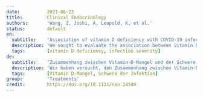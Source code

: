```yaml
---
date:          2021-06-23
title:         Clinical Endocrinology
authors:       'Wang, Z, Joshi, A, Leopold, K, et al.'
status:        default
en:
  subtitle:    'Association of vitamin D deficiency with COVID-19 infection severity: Systematic review and meta-analysis'
  description: 'We sought to evaluate the association between vitamin D deficiency and the severity of coronavirus disease 2019 (COVID-19) infection. Multiple databases from 1 January 2019 to 3 December 2020 were searched for observational studies evaluating the association between vitamin D deficiency and severity of COVID-19 infection. Independent reviewers selected studies and extracted data for the review. The main outcomes of interest were mortality, hospital admission, length of hospital stay and intensive care unit admission. Seventeen observational studies with 2756 patients were included in the analyses. Vitamin D deficiency was associated with significantly higher mortality, higher rates of hospital admissions and longer hospital stays as compared to nonvitamin D deficient status. Subgroup analyses based on different cut-offs for defining vitamin D deficiency, study geographic locations and latitude also showed similar trends. Vitamin D deficiency is associated with greater severity of COVID-19 infection. Further studies are warranted to determine if vitamin D supplementation can decrease the severity of COVID-19.'
  tags:        [vitamin D deficiency, infection severity]
de:
  subtitle:    'Zusammenhang zwischen Vitamin-D-Mangel und der Schwere der COVID-19-Infektion: Systematische Überprüfung und Meta-Analyse'
  description: 'Wir haben versucht, den Zusammenhang zwischen Vitamin-D-Mangel und dem Schweregrad einer Infektion mit dem Coronavirus 2019 (COVID-19) zu bewerten. Mehrere Datenbanken wurden vom 1. Januar 2019 bis zum 3. Dezember 2020 nach Beobachtungsstudien durchsucht, die den Zusammenhang zwischen Vitamin-D-Mangel und dem Schweregrad einer COVID-19-Infektion untersuchten. Unabhängige Gutachter wählten Studien aus und extrahierten Daten für die Überprüfung. Die wichtigsten Ergebnisse, die von Interesse waren, waren Sterblichkeit, Krankenhauseinweisung, Dauer des Krankenhausaufenthalts und Aufnahme auf der Intensivstation. In die Analyse wurden siebzehn Beobachtungsstudien mit 2756 Patienten einbezogen. Vitamin-D-Mangel war mit einer signifikant höheren Sterblichkeit, einer höheren Rate an Krankenhauseinweisungen und einer längeren Krankenhausverweildauer im Vergleich zum Status ohne Vitamin-D-Mangel verbunden. Untergruppenanalysen auf der Grundlage unterschiedlicher Grenzwerte für die Definition des Vitamin-D-Mangels, der geografischen Lage der Studien und des Breitengrads zeigten ebenfalls ähnliche Trends. Vitamin-D-Mangel ist mit einem höheren Schweregrad der COVID-19-Infektion verbunden. Weitere Studien sind gerechtfertigt, um festzustellen, ob eine Vitamin-D-Supplementierung den Schweregrad der COVID-19-Infektion verringern kann.' 
  tags:        [Vitamin D-Mangel, Schwere der Infektion]
group:         'Treatments'
credit:        https://doi.org/10.1111/cen.14540
---
```

